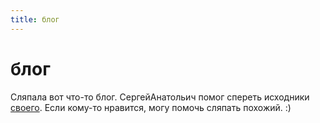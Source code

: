 ```yaml
---
title: блог
---
```


# блог

Сляпала вот что-то блог.
СергейАнатольич помог спереть исходники [своего](http://trofi.github.io).
Если кому-то нравится, могу помочь сляпать похожий. :)
